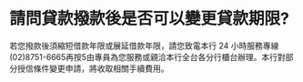 # 請問貸款撥款後是否可以變更貸款期限?

若您撥款後須縮短借款年限或展延借款年限，請您致電本行 24 小時服務專線(02)8751-6665再按5由專員為您服務或親洽本行全台各分行櫃台辦理。本行對部分授信條件變更申請，將收取相關手續費用。
